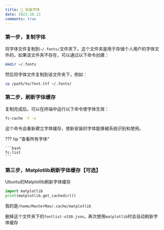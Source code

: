 ```yaml
---
title: 🍎 安装字体
date: 2023.10.13
comments: true
---
```


### 第一步，复制字体

将字体文件复制到`~/.fonts/`文件夹下。这个文件夹是用于存储个人用户的字体文件的，如果该文件夹不存在，可以通过以下命令创建：

```bash
mkdir ~/.fonts
```

然后将字体文件复制到该文件夹下，例如：

```bash
cp /path/to/font.ttf ~/.fonts/
```

### 第二步，刷新字体缓存

复制完成后，可以在终端中运行以下命令使字体生效：

```bash
fc-cache -f -v
```

这个命令会重新建立字体缓存，使新安装的字体能够被系统识别和使用。

??? tip "查看所有字体"

    ```bash
    fc-list
    ```

### 第三步，Matplotlib刷新字体缓存【可选】

Ubuntu的Matplotlib刷新字体缓存

```python
import matplotlib
print(matplotlib.get_cachedir())
```

我的是`/home/MasterMao/.cache/matplotlib`

删掉这个文件夹下的`fontlist-v330.json`，再次使用`matplotlib`时会自动刷新字体缓存

